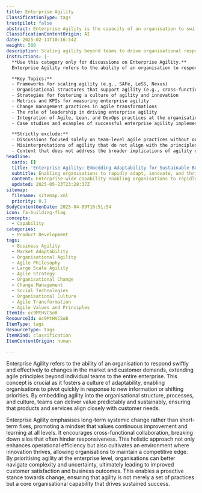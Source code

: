 ```yaml
---
title: Enterprise Agility
ClassificationType: tags
trustpilot: false
abstract: Enterprise Agility is the capacity of an organisation to swiftly and effectively adapt to changes in the market and customer demands, extending agile principles beyond individual teams to encompass the entire enterprise. This concept is vital as it cultivates a culture of adaptability, allowing organisations to pivot quickly in response to new information or shifting priorities. By integrating agility into the organisational structure, processes, and culture, teams can deliver value in a predictable and sustainable manner, ensuring alignment with customer needs. Enterprise Agility focuses on long-term systemic change rather than temporary solutions, fostering a mindset that prioritises continuous improvement and learning across all levels. It promotes cross-functional collaboration, dismantling silos that can impede responsiveness, thereby enhancing operational efficiency and creating an environment conducive to innovation. By emphasising agility at the enterprise level, organisations are better equipped to navigate complexity and uncertainty, leading to improved customer satisfaction and business outcomes. This proactive approach ensures that agility transcends mere practices, becoming a fundamental organisational capability that drives sustained success.
ClassificationContentOrigin: AI
date: 2025-02-11T10:16:54Z
weight: 500
description: Scaling agility beyond teams to drive organisational responsiveness and adaptability.
Instructions: |-
  **Use this category only for discussions on Enterprise Agility.**  
  Enterprise Agility refers to the ability of an organisation to respond swiftly and effectively to changes in the market and environment, extending agile principles beyond individual teams to the entire organisation. This category focuses on fostering a culture of adaptability, collaboration, and continuous improvement across all levels of the organisation.

  **Key Topics:**
  - Frameworks for scaling agility (e.g., SAFe, LeSS, Nexus)
  - Organisational structures that support agility (e.g., cross-functional teams, agile leadership)
  - Strategies for fostering a culture of agility and innovation
  - Metrics and KPIs for measuring enterprise agility
  - Change management practices in agile transformations
  - The role of leadership in driving enterprise agility
  - Integration of Agile, Lean, and DevOps practices at the organisational level
  - Case studies and examples of successful enterprise agility implementations

  **Strictly exclude:**
  - Discussions focused solely on team-level agile practices without organisational context
  - Misinterpretations of agility that do not align with the principles of responsiveness and adaptability
  - Content that does not address the broader implications of agility on organisational performance and culture
headline:
  cards: []
  title: 'Enterprise Agility: Embedding Adaptability for Sustainable Business Success'
  subtitle: Enabling organisations to rapidly adapt, innovate, and thrive amid market shifts by embedding responsiveness into culture, structure, and processes.
  content: Enterprise-wide capability enabling organisations to rapidly sense, respond, and adapt to market shifts, customer demands, and emerging complexities. It encompasses systemic organisational change, continuous improvement, cross-functional collaboration, evidence-based decision-making, flow optimisation, and fostering a culture of innovation and responsiveness to sustain competitive advantage in dynamic environments.
  updated: 2025-05-23T23:28:37Z
sitemap:
  filename: sitemap.xml
  priority: 0.7
BodyContentGenDate: 2025-04-09T16:51:54
icon: fa-building-flag
concepts:
  - Capability
categories:
  - Product Development
tags:
  - Business Agility
  - Market Adaptability
  - Organisational Agility
  - Agile Philosophy
  - Large Scale Agility
  - Agile Strategy
  - Organisational Change
  - Change Management
  - Social Technologies
  - Organisational Culture
  - Agile Transformation
  - Agile Values and Principles
ItemId: oc9MtHVCSoB
ResourceId: oc9MtHVCSoB
ItemType: tags
ResourceType: tags
ItemKind: classification
ItemContentOrigin: human

---
```

Enterprise Agility refers to the ability of an organisation to respond swiftly and effectively to changes in the market and customer demands, extending agile principles beyond individual teams to the entire enterprise. This concept is crucial as it fosters a culture of adaptability, enabling organisations to pivot quickly in response to new information or shifting priorities. By embedding agility into the organisational structure, processes, and culture, teams can deliver value predictably and sustainably, ensuring that products and services align closely with customer needs.

Enterprise Agility emphasises long-term systemic change rather than short-term fixes, promoting a mindset that values continuous improvement and learning at all levels. It encourages cross-functional collaboration, breaking down silos that often hinder responsiveness. This holistic approach not only enhances operational efficiency but also cultivates an environment where innovation thrives, allowing organisations to maintain a competitive edge. By prioritising agility at the enterprise level, organisations can better navigate complexity and uncertainty, ultimately leading to improved customer satisfaction and business outcomes. This enables a proactive stance towards change, ensuring that agility is not merely a set of practices but a core organisational capability that drives sustained success.
